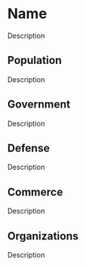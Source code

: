 <h1>Name</h1>
Description

<h2>Population</h2>
Description

<h2>Government</h2>
Description

<h2>Defense</h2>
Description

<h2>Commerce</h2>
Description

<h2>Organizations</h2>
Description